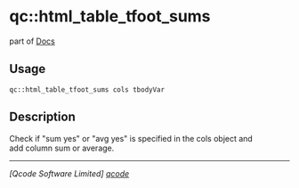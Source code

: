 qc::html_table_tfoot_sums
=========================

part of [Docs](.)

Usage
-----
`qc::html_table_tfoot_sums cols tbodyVar`

Description
-----------
Check if "sum yes" or "avg yes" is specified in the cols object and<br/>add column sum or average.

----------------------------------
*[Qcode Software Limited] [qcode]*

[qcode]: www.qcode.co.uk "Qcode Software"